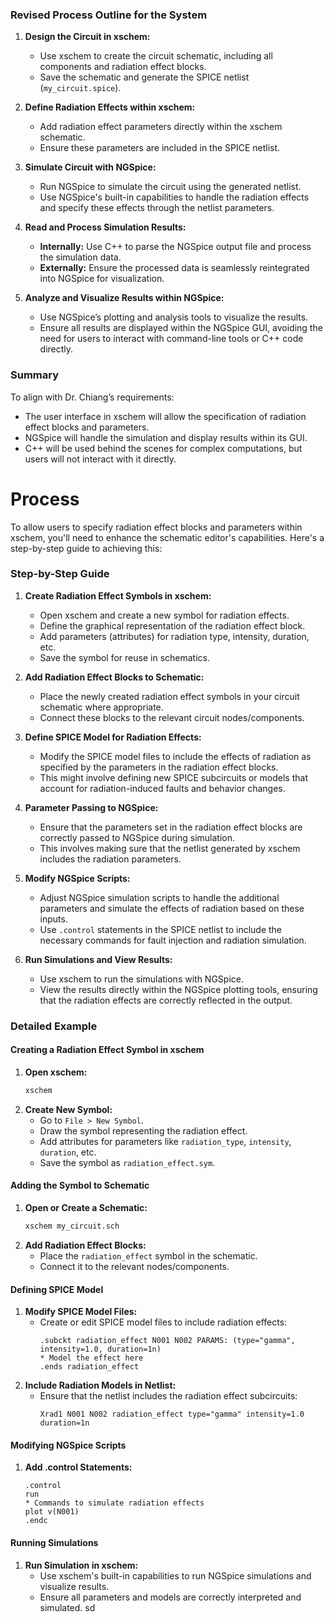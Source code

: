 ### Revised Process Outline for the System

1. **Design the Circuit in xschem:**
    - Use xschem to create the circuit schematic, including all components and radiation effect blocks.
    - Save the schematic and generate the SPICE netlist (`my_circuit.spice`).

2. **Define Radiation Effects within xschem:**
    - Add radiation effect parameters directly within the xschem schematic.
    - Ensure these parameters are included in the SPICE netlist.

3. **Simulate Circuit with NGSpice:**
    - Run NGSpice to simulate the circuit using the generated netlist.
    - Use NGSpice's built-in capabilities to handle the radiation effects and specify these effects through the netlist parameters.

4. **Read and Process Simulation Results:**
    - **Internally:** Use C++ to parse the NGSpice output file and process the simulation data.
    - **Externally:** Ensure the processed data is seamlessly reintegrated into NGSpice for visualization.

5. **Analyze and Visualize Results within NGSpice:**
    - Use NGSpice’s plotting and analysis tools to visualize the results.
    - Ensure all results are displayed within the NGSpice GUI, avoiding the need for users to interact with command-line tools or C++ code directly.

### Summary

To align with Dr. Chiang’s requirements:
- The user interface in xschem will allow the specification of radiation effect blocks and parameters.
- NGSpice will handle the simulation and display results within its GUI.
- C++ will be used behind the scenes for complex computations, but users will not interact with it directly.






# Process
To allow users to specify radiation effect blocks and parameters within xschem, you'll need to enhance the schematic editor's capabilities. Here's a step-by-step guide to achieving this:

### Step-by-Step Guide

1. **Create Radiation Effect Symbols in xschem:**
    - Open xschem and create a new symbol for radiation effects.
    - Define the graphical representation of the radiation effect block.
    - Add parameters (attributes) for radiation type, intensity, duration, etc.
    - Save the symbol for reuse in schematics.

2. **Add Radiation Effect Blocks to Schematic:**
    - Place the newly created radiation effect symbols in your circuit schematic where appropriate.
    - Connect these blocks to the relevant circuit nodes/components.

3. **Define SPICE Model for Radiation Effects:**
    - Modify the SPICE model files to include the effects of radiation as specified by the parameters in the radiation effect blocks.
    - This might involve defining new SPICE subcircuits or models that account for radiation-induced faults and behavior changes.

4. **Parameter Passing to NGSpice:**
    - Ensure that the parameters set in the radiation effect blocks are correctly passed to NGSpice during simulation.
    - This involves making sure that the netlist generated by xschem includes the radiation parameters.

5. **Modify NGSpice Scripts:**
    - Adjust NGSpice simulation scripts to handle the additional parameters and simulate the effects of radiation based on these inputs.
    - Use `.control` statements in the SPICE netlist to include the necessary commands for fault injection and radiation simulation.

6. **Run Simulations and View Results:**
    - Use xschem to run the simulations with NGSpice.
    - View the results directly within the NGSpice plotting tools, ensuring that the radiation effects are correctly reflected in the output.

### Detailed Example

#### Creating a Radiation Effect Symbol in xschem
1. **Open xschem:**
   ```sh
   xschem
   ```
2. **Create New Symbol:**
    - Go to `File > New Symbol`.
    - Draw the symbol representing the radiation effect.
    - Add attributes for parameters like `radiation_type`, `intensity`, `duration`, etc.
    - Save the symbol as `radiation_effect.sym`.

#### Adding the Symbol to Schematic
1. **Open or Create a Schematic:**
   ```sh
   xschem my_circuit.sch
   ```
2. **Add Radiation Effect Blocks:**
    - Place the `radiation_effect` symbol in the schematic.
    - Connect it to the relevant nodes/components.

#### Defining SPICE Model
1. **Modify SPICE Model Files:**
    - Create or edit SPICE model files to include radiation effects:
      ```spice
      .subckt radiation_effect N001 N002 PARAMS: (type="gamma", intensity=1.0, duration=1n)
      * Model the effect here
      .ends radiation_effect
      ```
2. **Include Radiation Models in Netlist:**
    - Ensure that the netlist includes the radiation effect subcircuits:
      ```spice
      Xrad1 N001 N002 radiation_effect type="gamma" intensity=1.0 duration=1n
      ```

#### Modifying NGSpice Scripts
1. **Add .control Statements:**
   ```spice
   .control
   run
   * Commands to simulate radiation effects
   plot v(N001)
   .endc
   ```

#### Running Simulations
1. **Run Simulation in xschem:**
    - Use xschem's built-in capabilities to run NGSpice simulations and visualize results.
    - Ensure all parameters and models are correctly interpreted and simulated.
sd
